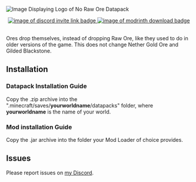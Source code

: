 ![Image Displaying Logo of No Raw Ore Datapack](https://cdn.modrinth.com/data/cached_images/c2d72ffe1ec522b12242994acff3ebd1b54288b5.png)
<center>
  <a target="blank" href="https://discord.gg/R2G6EMW42H">
    <img title="Join my Discord!" alt="image of discord invite link badge" src="https://img.shields.io/discord/1246931472615735426?logo=discord&label=Join%20the%20Discord&labelColor=eeeeee&color=%09%237289da&">
  </a>
  <a target="blank" title="Download on Modrinth!" href="https://modrinth.com/datapack/no-raw-ore/versions">
    <img alt="image of modrinth download badge" src="https://img.shields.io/modrinth/dt/Ib39gP36?style=flat&logo=modrinth&label=Download&labelColor=eeeeee&color=2ead64">
  </a>
</center>

<br>

Ores drop themselves, instead of dropping Raw Ore, like they used to do in older versions of the game. This does not change Nether Gold Ore and Gilded Blackstone.

## Installation

### Datapack Installation Guide
Copy the .zip archive into the ".minecraft/saves/__yourworldname__/datapacks" folder, where __yourworldname__ is the name of your world.

### Mod installation Guide
Copy the .jar archive into the folder your Mod Loader of choice provides.

## Issues
Please report issues on [my Discord](https://discord.gg/R2G6EMW42H).
